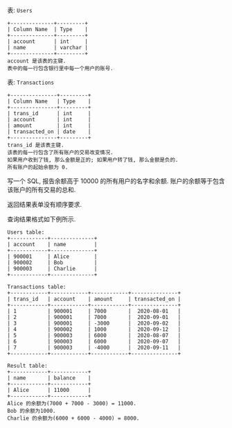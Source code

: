 表: `Users`

    
    
    +--------------+---------+
    | Column Name  | Type    |
    +--------------+---------+
    | account      | int     |
    | name         | varchar |
    +--------------+---------+
    account 是该表的主键.
    表中的每一行包含银行里中每一个用户的账号.
    



表: `Transactions`

    
    
    +---------------+---------+
    | Column Name   | Type    |
    +---------------+---------+
    | trans_id      | int     |
    | account       | int     |
    | amount        | int     |
    | transacted_on | date    |
    +---------------+---------+
    trans_id 是该表主键.
    该表的每一行包含了所有账户的交易改变情况.
    如果用户收到了钱, 那么金额是正的; 如果用户转了钱, 那么金额是负的.
    所有账户的起始余额为 0.
    



写一个 SQL,  报告余额高于 10000 的所有用户的名字和余额. 账户的余额等于包含该账户的所有交易的总和.

返回结果表单没有顺序要求.

查询结果格式如下例所示.



    
    
    Users table:
    +------------+--------------+
    | account    | name         |
    +------------+--------------+
    | 900001     | Alice        |
    | 900002     | Bob          |
    | 900003     | Charlie      |
    +------------+--------------+
    
    Transactions table:
    +------------+------------+------------+---------------+
    | trans_id   | account    | amount     | transacted_on |
    +------------+------------+------------+---------------+
    | 1          | 900001     | 7000       |  2020-08-01   |
    | 2          | 900001     | 7000       |  2020-09-01   |
    | 3          | 900001     | -3000      |  2020-09-02   |
    | 4          | 900002     | 1000       |  2020-09-12   |
    | 5          | 900003     | 6000       |  2020-08-07   |
    | 6          | 900003     | 6000       |  2020-09-07   |
    | 7          | 900003     | -4000      |  2020-09-11   |
    +------------+------------+------------+---------------+
    
    Result table:
    +------------+------------+
    | name       | balance    |
    +------------+------------+
    | Alice      | 11000      |
    +------------+------------+
    Alice 的余额为(7000 + 7000 - 3000) = 11000.
    Bob 的余额为1000.
    Charlie 的余额为(6000 + 6000 - 4000) = 8000.
    

